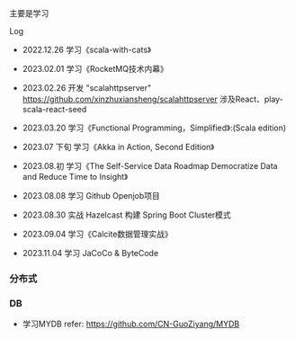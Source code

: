 主要是学习

Log

* 2022.12.26 学习《scala-with-cats》

* 2023.02.01 学习《RocketMQ技术内幕》

* 2023.02.26 开发 "scalahttpserver" https://github.com/xinzhuxiansheng/scalahttpserver
涉及React、play-scala-react-seed

* 2023.03.20 学习《Functional Programming，Simplified》:(Scala edition)     

* 2023.07 下旬 学习《Akka in Action, Second Edition》   

* 2023.08.初 学习《The Self-Service Data Roadmap Democratize Data and Reduce Time to Insight》      

* 2023.08.08 学习 Github Openjob项目 

* 2023.08.30 实战 Hazelcast 构建 Spring Boot Cluster模式    

* 2023.09.04 学习《Calcite数据管理实战》

* 2023.11.04 学习 JaCoCo & ByteCode

### 分布式


### DB
* 学习MYDB refer: https://github.com/CN-GuoZiyang/MYDB


### 